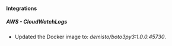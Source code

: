 #### Integrations
##### AWS - CloudWatchLogs
- Updated the Docker image to: *demisto/boto3py3:1.0.0.45730*.
